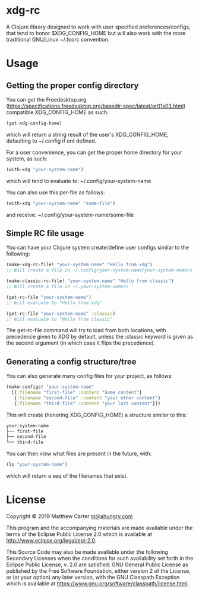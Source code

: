# xdg-rc

A Clojure library designed to work with user specified
preferences/configs, that tend to honor $XDG_CONFIG_HOME but will also
work with the more traditional GNU/Linux ~/.foorc convention.

# Usage

## Getting the proper config directory

You can get the Freedesktop.org
(https://specifications.freedesktop.org/basedir-spec/latest/ar01s03.html)
compatible XDG_CONFIG_HOME as such:

```clojure
(get-xdg-config-home)
```

which will return a string result of the user's XDG_CONFIG_HOME,
defaulting to ~/.config if ont defined.

For a user convenience, you can get the proper home directory for your
system, as such:

```clojure
(with-xdg "your-system-name")
```

which will tend to evaluate to: ~/.config/your-system-name

You can also use this per-file as follows:

```clojure
(with-xdg "your-system-name" "some-file")
```

and receive: ~/.config/your-system-name/some-file

## Simple RC file usage

You can have your Clojure system create/define user configs similar to
the following:

```clojure
(make-xdg-rc-file! "your-system-name" "Hello from xdg")
;; Will create a file in ~/.config/your-system-name/your-system-namerc

(make-classic-rc-file! "your-system-name" "Hello from classic")
;; Will create a file in ~/.your-system-namerc

(get-rc-file "your-system-name")
;; Will evaluate to "Hello from xdg"

(get-rc-file "your-system-name" :classic)
;; Will evaluate to "Hello from classic"
```

The get-rc-file command will try to load from both locations, with
precedence given to XDG by default, unless the :classic keyword is
given as the second argument (in which case it flips the precedence).

## Generating a config structure/tree

You can also generate many config files for your project, as follows:

```clojure
(make-configs! "your-system-name"
  [{:filename "first-file" :content "Some content"}
   {:filename "second-file" :content "your other content"}
   {:filename "third-file" :content "your last content"}])
```

This will create (honoring XDG_CONFIG_HOME) a structure similar to
this:

```sh
your-system-name
├── first-file
├── second-file
└── third-file
```

You can then view what files are present in the future, with:

```clojure
(ls "your-system-name")
```

which will return a seq of the filenames that exist.

# License

Copyright © 2019 Matthew Carter <m@ahungry.com>

This program and the accompanying materials are made available under the
terms of the Eclipse Public License 2.0 which is available at
http://www.eclipse.org/legal/epl-2.0.

This Source Code may also be made available under the following Secondary
Licenses when the conditions for such availability set forth in the Eclipse
Public License, v. 2.0 are satisfied: GNU General Public License as published by
the Free Software Foundation, either version 2 of the License, or (at your
option) any later version, with the GNU Classpath Exception which is available
at https://www.gnu.org/software/classpath/license.html.
